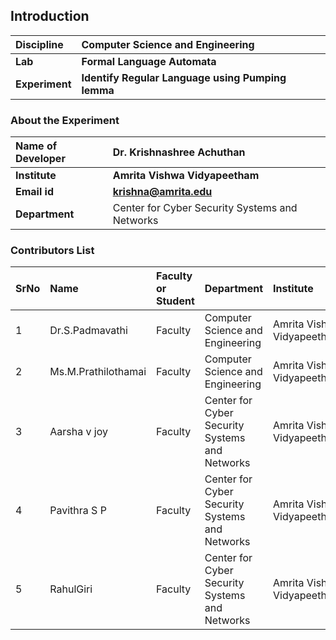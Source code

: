 ## Introduction


<b>Discipline | <b>Computer Science and Engineering
:--|:--|
<b> Lab | <b>Formal Language Automata
<b> Experiment|     <b>  Identify Regular Language using Pumping lemma

### About the Experiment 


<b>Name of Developer | <b> Dr. Krishnashree Achuthan
:--|:--|
<b> Institute | <b>  Amrita Vishwa Vidyapeetham 
<b> Email id|     <b>    krishna@amrita.edu
<b> Department |   Center for Cyber Security Systems and Networks


### Contributors List

SrNo | Name | Faculty or Student | Department| Institute | Email id
:--|:--|:--|:--|:--|:--|
1 | Dr.S.Padmavathi| Faculty |Computer Science and Engineering| Amrita Vishwa Vidyapeetham |s_padmavathi@cb.amrita.edu
2 | Ms.M.Prathilothamai| Faculty |Computer Science and Engineering| Amrita Vishwa Vidyapeetham |m_prathilothamai@cb.amrita.edu
3 | Aarsha v joy  | Faculty |Center for Cyber Security Systems and Networks | Amrita Vishwa Vidyapeetham | aarshavj@am.amrita.edu	
4 | Pavithra S P  |Faculty | Center for Cyber Security Systems and Networks |Amrita Vishwa Vidyapeetham | pavithrasp@am.amrita.edu
5 |RahulGiri | Faculty | Center for Cyber Security Systems and Networks| Amrita Vishwa Vidyapeetham |rahulgiri@am.amrita.edu	
